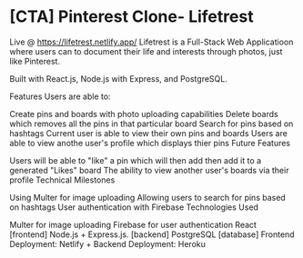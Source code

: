 # [CTA] Pinterest Clone- Lifetrest

Live @ https://lifetrest.netlify.app/ Lifetrest is a Full-Stack Web Applicatioon where users can to document their life and interests through photos, just like Pinterest.

Built with React.js, Node.js with Express, and PostgreSQL.

Features Users are able to:

Create pins and boards with photo uploading capabilities
Delete boards which removes all the pins in that particular board
Search for pins based on hashtags
Current user is able to view their own pins and boards
Users are able to view anothe user's profile which displays thier pins
Future Features

Users will be able to "like" a pin which will then add then add it to a generated "Likes" board
The ability to view another user's boards via their profile
Technical Milestones

Using Multer for image uploading
Allowing users to search for pins based on hashtags
User authentication with Firebase
Technologies Used

Multer for image uploading
Firebase for user authentication
React [frontend]
Node.js + Express.js. [backend]
PostgreSQL [database]
Frontend Deployment: Netlify + Backend Deployment: Heroku




